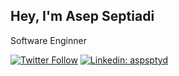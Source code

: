 ## Hey, I'm Asep Septiadi

Software Enginner

[![Twitter Follow](https://img.shields.io/twitter/follow/aspsptyd?label=Follow)](https://twitter.com/aspsptyd) [![Linkedin: aspsptyd](https://img.shields.io/badge/-anmol-blue?style=flat-square&logo=Linkedin&logoColor=white&link=https://www.linkedin.com/in/aspsptyd/)](https://www.linkedin.com/in/aspsptyd/)
